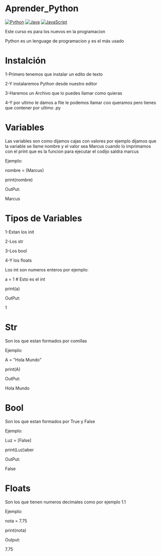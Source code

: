 # Aprender_Python

[![Python](https://img.shields.io/badge/Python-yellow?style=for-the-badge&logo=python&logoColor=white&labelColor=101010)]()
[![Java](https://img.shields.io/badge/Java-007396?style=for-the-badge&logo=java&logoColor=white&labelColor=101010)]()
[![JavaScript](https://img.shields.io/badge/JavaScript-F7DF1E?style=for-the-badge&logo=javascript&logoColor=white&labelColor=101010)]()

Este curso es para los nuevos en la programacion

Python es un lenguage de programacion y es el más usado 

# Instalción
1-Primero tenemos que instalar un edito de texto

2-Y instalaremos Python desde nuestro editor

3-Haremos un Archivo que lo puedes llamar como quieras

4-Y por ultimo le damos a file le podemos llamar coo queramos pero tienes que contener por ultimo .py

# Variables

Las variables son como dijamos cajas con valores por ejemplo dijamos que la variable se llame
nombre y el valor sea Marcus
cuando lo imprimamos con el print que es la funcion para ejecutar el codijo saldra marcus

Ejemplo:

nombre = (Marcus)

print(nombre)

OutPut:

Marcus

# Tipos de Variables

1-Estan los init

2-Los str

3-Los bool

4-Y los floats  

Los int son numeros enteros por ejemplo:

a = 1 # Esto es el int

print(a)

OutPut:

1

#  Str

Son los que estan formados por comillas

Ejemplo:

A = "Hola Mundo"

print(A)

OutPut:

Hola Mundo

# Bool

Son los que estan formados por True y False

Ejemplo:

Luz = [False]

print(Luz)aber

OutPut:

False

# Floats

Son los que tienen numeros decimales como por ejemplo 1.1

Ejemplo:

nota = 7.75

print(nota)

Output:

7.75



